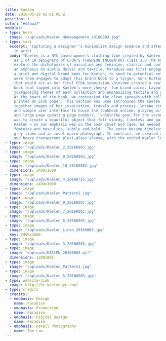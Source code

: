 ```yaml
---
title: Kaelen
date: 2016-05-28 05:01:00 Z
position: 1
color: "#d4aaa7"
modules:
- type: hero
  image: "/uploads/Kaelen_HomepageHero_20160803.jpg"
- type: text
  excerpt: 'Capturing a designer''s minimalist design essence and attention to detail
    in print. '
  body: "Kaelen is a NYC based women’s clothing line created by Kaelen Haworth, selected
    as 1 of 10 designers of CFDA'S {FASHION INCUBATOR} Class 3.0 The Kaelen collections
    explore the dichotomies of masculine and feminine, classic and contemporary with
    an emphasis on subtle detail and textile. Paradise was first engaged to create
    a print and digital brand book for Kaelen, to send to potential retailers. We
    were then engaged to adapt this brand book to a larger, more buttoned-up book
    that would act as her final CFDA submission.\n\n\nWe created a small pink brand
    book that tapped into Kaelen’s more cheeky, fun brand voice. Layouts were clean,
    juxtaposing themes of each collection and emphasizing textile and garment details.
    At the heart of the book, we contrasted the clean spreads with collage style pages
    printed on pink paper. This section was used introduced the Kaelen story, weaving
    together images of her inspiration, travels and process. \n\nWe created a bold
    and simple user interface to house the lookbook online, playing with arrow cursors
    and large page updating page numbers.  \n\n\nThe goal for the second lookbook
    was to create a beautiful object that felt sturdy, timeless and quintessentially
    Kaelen — so our emphasis was on the book cover and case. We needed something equally
    feminine and masculine, subtle and bold.  The cover became timeless: no branding,
    grey linen and an inset macro photograph. In contrast, we created a more contemporary,
    and heavy transparent plexi-glass sleeve, with the etched Kaelen logo.  "
- type: image
  image: "/uploads/Kaelen_2_20160803.jpg"
- type: image
  image: "/uploads/Kaelen_8_20160803.jpg"
- type: image
  image: "/uploads/Kaelen_10_20160802.jpg"
  dimensions: 2400x1600
- type: image
  image: "/uploads/Kaelen_4_20160715.jpg"
  dimensions: 2400x3000
- type: image
  image: "/uploads/Kaelen_Pattern2.jpg"
- type: image
  image: "/uploads/Kaelen_9_20160803.jpg"
- type: image
  image: "/uploads/Kaelen_7_20160803.jpg"
- type: image
  image: "/uploads/Kaelen_6_20160803.jpg"
- type: image
  image: "/uploads/Kaelen_Linen_20160803.jpg"
  Key: 2400x1600
- type: image
  image: "/uploads/Kaelen_3_20160803.jpg"
- type: image
  image: "/uploads/KAELEN_20160803.gif"
  dimensions: 1200x801
- type: image
  image: "/uploads/Kaelen_Pattern1.jpg"
- type: image
  image: "/uploads/Kaelen_5_20160803.jpg"
- type: website-link
  image: http://hi.kaelennyc.com/
- type: credits
  credits:
  - emphasis: Design
    name: Paradise
  - emphasis: Production
    name: Paradise
  - emphasis: Digital Design
    name: Paradise
  - emphasis: Detail Photography
    name: Tom Law
---
```


